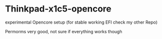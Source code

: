 # Thinkpad-x1c5-opencore
experimental Opencore setup (for stable working EFI check my other Repo)

Permorms very good, not sure if everything works though
